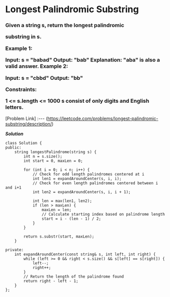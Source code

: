 # Longest Palindromic Substring

<h3>
  Given a string s, return the longest 
palindromic
 
substring
 in s.

 

Example 1:

Input: s = "babad"
Output: "bab"
Explanation: "aba" is also a valid answer.
Example 2:

Input: s = "cbbd"
Output: "bb"
 

Constraints:

1 <= s.length <= 1000
s consist of only digits and English letters.

</h3>

[Problem Link] :--- (https://leetcode.com/problems/longest-palindromic-substring/description/)

***Solution***

```
class Solution {
public:
    string longestPalindrome(string s) {
        int n = s.size();
        int start = 0, maxLen = 0;

        for (int i = 0; i < n; i++) {
            // Check for odd length palindromes centered at i
            int len1 = expandAroundCenter(s, i, i);
            // Check for even length palindromes centered between i and i+1
            int len2 = expandAroundCenter(s, i, i + 1);

            int len = max(len1, len2);
            if (len > maxLen) {
                maxLen = len;
                // Calculate starting index based on palindrome length
                start = i - (len - 1) / 2;
            }
        }

        return s.substr(start, maxLen);
    }

private:
    int expandAroundCenter(const string& s, int left, int right) {
        while (left >= 0 && right < s.size() && s[left] == s[right]) {
            left--;
            right++;
        }
        // Return the length of the palindrome found
        return right - left - 1;
    }
};

```
